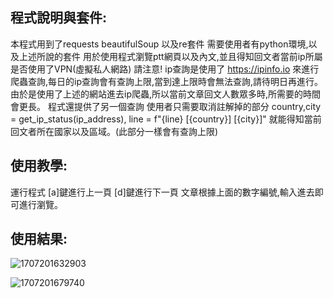 程式說明與套件:
-------------
本程式用到了requests beautifulSoup 以及re套件 需要使用者有python環境,以及上述所說的套件
用於使用程式瀏覽ptt網頁以及內文,並且得知回文者當前ip所屬是否使用了VPN(虛擬私人網路)
請注意! ip查詢是使用了 https://ipinfo.io 來進行爬蟲查詢,每日的ip查詢會有查詢上限,當到達上限時會無法查詢,請待明日再進行。
由於是使用了上述的網站進去ip爬蟲,所以當前文章回文人數眾多時,所需要的時間會更長。
程式還提供了另一個查詢 使用者只需要取消註解掉的部分 country,city = get_ip_status(ip_address), line = f"{line} [{country}] [{city}]"
就能得知當前回文者所在國家以及區域。(此部分一樣會有查詢上限)

使用教學:
------------
運行程式
[a]鍵進行上一頁
[d]鍵進行下一頁
文章根據上面的數字編號,輸入進去即可進行瀏覽。

使用結果:
-------------

![1707201632903](https://github.com/FitzroyTw/ptt_spider.py/assets/156772301/c6baba8a-ffdd-493e-89b2-e708f74f0df7)

![1707201679740](https://github.com/FitzroyTw/ptt_spider.py/assets/156772301/3df61a5c-b7af-41da-a74f-de688664cce1)




